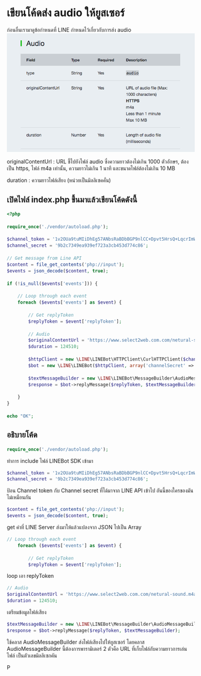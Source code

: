 # เขียนโค้ดส่ง audio ให้ยูสเซอร์

ก่อนอื่นเรามาดูข้อกำหนดที่ LINE กำหนดไว้เกี่ยวกับการส่ง audio![](/assets/2017-10-12_1109-audio.png)

originalContentUrl : URL ชี้ไปยังไฟล์ audio ซึ่งความยาวต้องไม่เกิน 1000 ตัวอักษร, ต้องเป็น https, ไฟล์ m4a เท่านั้น, ความยาวไม่เกิน 1 นาที และขนาดไฟล์ต้องไม่เกิน 10 MB

duration : ความยาวไฟล์เสียง \(หน่วยเป็นมิลลิเซคคั่น\)

## เปิดไฟล์ index.php ขึ้นมาแล้วเขียนโค้ดดังนี้

```php
<?php

require_once('./vendor/autoload.php');

$channel_token = '1v2OUa9tuMIiDhEg57ANbsRaBDbBGP9nlCC+Dpvt5HrsQ+LqcrImWPUBkH8re/pwqxv56d15kZeMoU/vQ0zuzPFlbhFM7AhRMZwLrSkLdcjbFurwXGOyHLt8MdgzLfAe7r0BsQV5cATlUanW3OgJewdB04t89/1O/w1cDnyilFU=';
$channel_secret = '9b2c7349ea939ef723a3cb453d774c86';

// Get message from Line API
$content = file_get_contents('php://input');
$events = json_decode($content, true);

if (!is_null($events['events'])) {

    // Loop through each event
    foreach ($events['events'] as $event) {

        // Get replyToken
        $replyToken = $event['replyToken'];

        // Audio
        $originalContentUrl = 'https://www.select2web.com.com/netural-sound.m4a';
        $duration = 124510;

        $httpClient = new \LINE\LINEBot\HTTPClient\CurlHTTPClient($channel_token);
        $bot = new \LINE\LINEBot($httpClient, array('channelSecret' => $channel_secret));

        $textMessageBuilder = new \LINE\LINEBot\MessageBuilder\AudioMessageBuilder($originalContentUrl, $duration);
        $response = $bot->replyMessage($replyToken, $textMessageBuilder);

    }
}

echo "OK";
```



## อธิบายโค้ด

```php
require_once('./vendor/autoload.php');
```

ทำการ include ไฟล์ LINEBot SDK เข้ามา

```php
$channel_token = '1v2OUa9tuMIiDhEg57ANbsRaBDbBGP9nlCC+Dpvt5HrsQ+LqcrImWPUBkH8re/pwqxv56d15kZeMoU/vQ0zuzPFlbhFM7AhRMZwLrSkLdcjbFurwXGOyHLt8MdgzLfAe7r0BsQV5cATlUanW3OgJewdB04t89/1O/w1cDnyilFU=';
$channel_secret = '9b2c7349ea939ef723a3cb453d774c86';
```

ป้อน Channel token กับ Channel secret ที่ได้มาจาก LINE API เข้าไป อันนี้ของใครของมันไม่เหมือนกัน

```php
$content = file_get_contents('php://input');
$events = json_decode($content, true);
```

get ค่าที่ LINE Server ส่งมาให้แล้วแปลงจาก JSON ไปเป็น Array

```php
// Loop through each event
    foreach ($events['events'] as $event) {

        // Get replyToken
        $replyToken = $event['replyToken'];


```

loop เอา replyToken



```php
// Audio
$originalContentUrl = 'https://www.select2web.com.com/netural-sound.m4a';
$duration = 124510;

```

เตรียมข้อมูลไฟล์เสียง







```php
$textMessageBuilder = new \LINE\LINEBot\MessageBuilder\AudioMessageBuilder($originalContentUrl, $duration);
$response = $bot->replyMessage($replyToken, $textMessageBuilder);


```

ใช้คลาส AudioMessageBuilder ส่งไฟล์เสียงไปให้ยูสเซอร์ โดยคลาส AudioMessageBuilder นี้ต้องการพารามิเตอร์ 2 ตัวคือ URL ที่เก็บไฟล์กับความยาวการเล่นไฟล์ เป็นตัวเลขมิลลิเซกคัน

P

